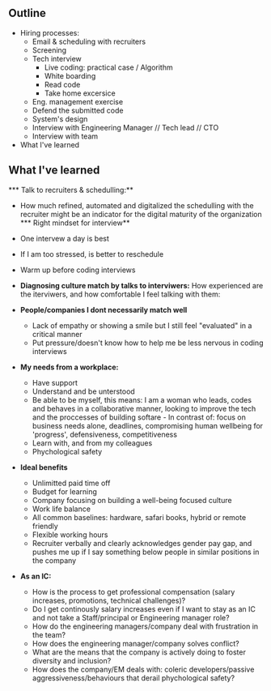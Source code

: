 ## Outline
* Hiring processes:
  * Email & scheduling with recruiters
  * Screening
  * Tech interview
    * Live coding: practical case / Algorithm
    * White boarding
    * Read code
    * Take home excersice
  * Eng. management exercise
  * Defend the submitted code
  * System's design
  * Interview with Engineering Manager // Tech lead // CTO
  * Interview with team
* What I've learned

## What I've learned
*** Talk to recruiters & schedulling:**
  * How much refined, automated and digitalized the schedulling with the recruiter might be an indicator for the digital maturity of the organization
*** Right mindset for interview**
  * One intervew a day is best
  * If I am too stressed, is better to reschedule
  * Warm up before coding interviews
* **Diagnosing culture match by talks to interviwers:** How experienced are the iterviwers, and how comfortable I feel talking with them:
* **People/companies I dont necessarily match well**
    * Lack of empathy or showing a smile but I still feel "evaluated" in a critical manner
    * Put pressure/doesn't know how to help me be less nervous in coding interviews

* **My needs from a workplace:**
  * Have support
  * Understand and be unterstood
  * Be able to be myself, this means: I am a woman who leads, codes and behaves in a collaborative manner, looking to improve the tech and the proccesses of building softare - In contrast of: focus on business needs alone, deadlines, compromising human wellbeing for 'progress', defensiveness, competitiveness
  * Learn with, and from my colleagues
  * Phychological safety
* **Ideal benefits**
   * Unlimitted paid time off
   * Budget for learning
   * Company focusing on building a well-being focused culture
   * Work life balance
   * All common baselines: hardware, safari books, hybrid or remote friendly
   * Flexible working hours
   * Recruiter verbally and clearly acknowledges gender pay gap, and pushes me up if I say something below people in similar positions in the company
* **As an IC:**
   * How is the process to get professional compensation (salary increases, promotions, technical challenges)?
   * Do I get continously salary increases even if I want to stay as an IC and not take a Staff/principal or Engineering manager role?
   * How do the engineering managers/company deal with frustration in the team?
   * How does the engineering manager/company solves conflict?
   * What are the means that the company is actively doing to foster diversity and inclusion?
   * How does the company/EM deals with: coleric developers/passive aggressiveness/behaviours that derail phychological safety?